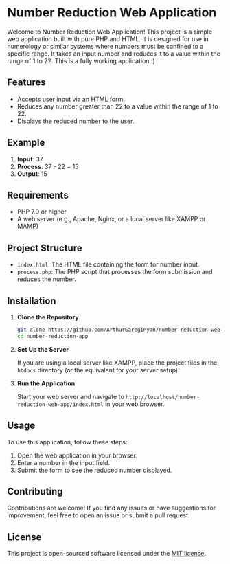 # Number Reduction Web Application

Welcome to Number Reduction Web Application! This project is a simple web application built with pure PHP and HTML. It is designed for use in numerology or similar systems where numbers must be confined to a specific range. It takes an input number and reduces it to a value within the range of 1 to 22. This is a fully working application :)

## Features

- Accepts user input via an HTML form.
- Reduces any number greater than 22 to a value within the range of 1 to 22.
- Displays the reduced number to the user.

## Example

1. **Input**: 37
2. **Process**: 37 - 22 = 15
3. **Output**: 15

## Requirements

- PHP 7.0 or higher
- A web server (e.g., Apache, Nginx, or a local server like XAMPP or MAMP)

## Project Structure

- `index.html`: The HTML file containing the form for number input.
- `process.php`: The PHP script that processes the form submission and reduces the number.

## Installation

1. **Clone the Repository**

   ```bash
   git clone https://github.com/ArthurGareginyan/number-reduction-web-app.git
   cd number-reduction-app
   ```

2. **Set Up the Server**

   If you are using a local server like XAMPP, place the project files in the `htdocs` directory (or the equivalent for your server setup).

3. **Run the Application**

   Start your web server and navigate to `http://localhost/number-reduction-web-app/index.html` in your web browser.

## Usage

To use this application, follow these steps:

1. Open the web application in your browser.
2. Enter a number in the input field.
3. Submit the form to see the reduced number displayed.

## Contributing

Contributions are welcome! If you find any issues or have suggestions for improvement, feel free to open an issue or submit a pull request.

## License

This project is open-sourced software licensed under the [MIT license](LICENSE).

